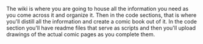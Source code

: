 The wiki is where you are going to house all the information you need as you come across it and organize it. Then in the code sections, that is where you'll distill all the information and create a comic book out of it. In the code section you'll have readme files that serve as scripts and then you'll upload drawings of the actual comic pages as you complete them.
